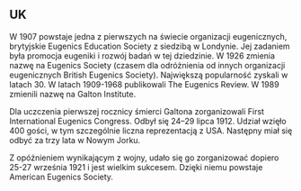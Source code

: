 ## UK

W 1907 powstaje jedna z pierwszych na świecie organizacji eugenicznych, brytyjskie Eugenics Education Society z siedzibą w Londynie. Jej zadaniem była promocja eugeniki i rozwój badań w tej dziedzinie. W 1926 zmienia nazwę na Eugenics Society (czasem dla odróżnienia od innych organizacji eugenicznych British Eugenics Society). Największą popularność zyskali w latach 30. W latach 1909-1968 publikowali The Eugenics Review. W 1989 zmienili nazwę na Galton Institute.

Dla uczczenia pierwszej rocznicy śmierci Galtona zorganizowali First International Eugenics Congress. Odbył się 24–29 lipca 1912. Udział wzięło 400 gości, w tym szczególnie liczna reprezentacją z USA. Następny miał się odbyć za trzy lata w Nowym Jorku.

Z opóźnieniem wynikającym z wojny, udało się go zorganizować dopiero 25-27 września 1921 i jest wielkim sukcesem. Dzięki niemu powstaje American Eugenics Society.
